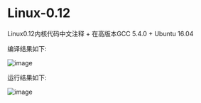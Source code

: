# Linux-0.12
Linux0.12内核代码中文注释 + 在高版本GCC 5.4.0 + Ubuntu 16.04

编译结果如下:


![image](https://github.com/sky-big/Linux-0.12/blob/master/compile_picture.jpg)

运行结果如下:


![image](https://github.com/sky-big/Linux-0.12/blob/master/run_result.jpg)
